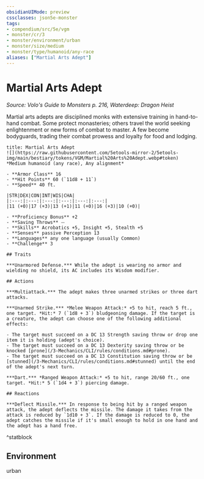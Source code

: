 ```yaml
---
obsidianUIMode: preview
cssclasses: json5e-monster
tags:
- compendium/src/5e/vgm
- monster/cr/3
- monster/environment/urban
- monster/size/medium
- monster/type/humanoid/any-race
aliases: ["Martial Arts Adept"]
---
```

# Martial Arts Adept
*Source: Volo's Guide to Monsters p. 216, Waterdeep: Dragon Heist*  

Martial arts adepts are disciplined monks with extensive training in hand-to-hand combat. Some protect monasteries; others travel the world seeking enlightenment or new forms of combat to master. A few become bodyguards, trading their combat prowess and loyalty for food and lodging.


```ad-statblock
title: Martial Arts Adept
![](https://raw.githubusercontent.com/5etools-mirror-2/5etools-img/main/bestiary/tokens/VGM/Martial%20Arts%20Adept.webp#token)
*Medium humanoid (any race), Any alignment*

- **Armor Class** 16 
- **Hit Points** 60 (`11d8 + 11`) 
- **Speed** 40 ft.

|STR|DEX|CON|INT|WIS|CHA|
|:---:|:---:|:---:|:---:|:---:|:---:|
|11 (+0)|17 (+3)|13 (+1)|11 (+0)|16 (+3)|10 (+0)|

- **Proficiency Bonus** +2
- **Saving Throws** ⏤
- **Skills** Acrobatics +5, Insight +5, Stealth +5
- **Senses** passive Perception 13
- **Languages** any one language (usually Common)
- **Challenge** 3

## Traits

***Unarmored Defense.*** While the adept is wearing no armor and wielding no shield, its AC includes its Wisdom modifier.

## Actions

***Multiattack.*** The adept makes three unarmed strikes or three dart attacks.

***Unarmed Strike.*** *Melee Weapon Attack:* +5 to hit, reach 5 ft., one target. *Hit:* 7 (`1d8 + 3`) bludgeoning damage. If the target is a creature, the adept can choose one of the following additional effects:

- The target must succeed on a DC 13 Strength saving throw or drop one item it is holding (adept's choice).  
- The target must succeed on a DC 13 Dexterity saving throw or be knocked [prone](/3-Mechanics/CLI/rules/conditions.md#prone).  
- The target must succeed on a DC 13 Constitution saving throw or be [stunned](/3-Mechanics/CLI/rules/conditions.md#stunned) until the end of the adept's next turn.  

***Dart.*** *Ranged Weapon Attack:* +5 to hit, range 20/60 ft., one target. *Hit:* 5 (`1d4 + 3`) piercing damage.

## Reactions

***Deflect Missile.*** In response to being hit by a ranged weapon attack, the adept deflects the missile. The damage it takes from the attack is reduced by `1d10 + 3`. If the damage is reduced to 0, the adept catches the missile if it's small enough to hold in one hand and the adept has a hand free.
```
^statblock

## Environment

urban